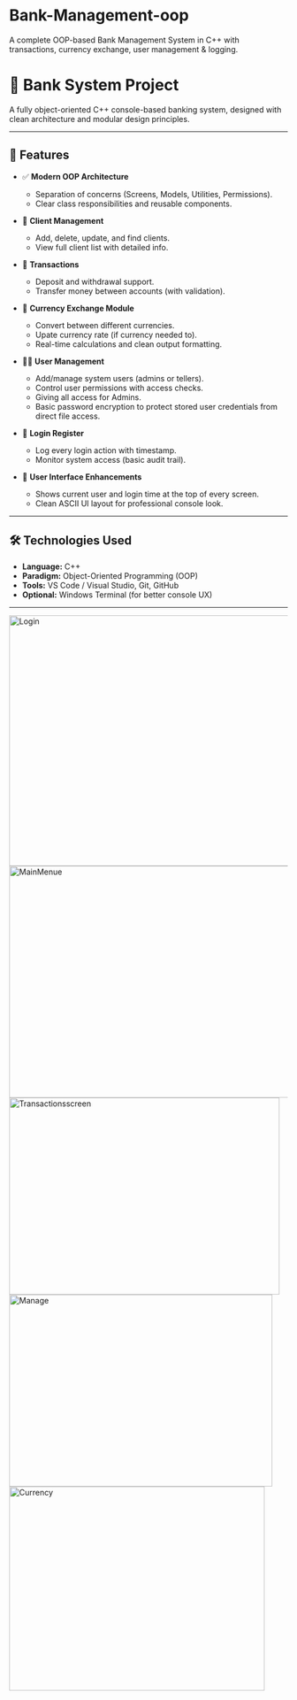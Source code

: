 # Bank-Management-oop
A complete OOP-based Bank Management System in C++ with transactions, currency exchange, user management &amp; logging.

# 🏦 Bank System Project

A fully object-oriented C++ console-based banking system, designed with clean architecture and modular design principles.

---

## 📌 Features

- ✅ **Modern OOP Architecture**
  - Separation of concerns (Screens, Models, Utilities, Permissions).
  - Clear class responsibilities and reusable components.

- 👥 **Client Management**
  - Add, delete, update, and find clients.
  - View full client list with detailed info.

- 💸 **Transactions**
  - Deposit and withdrawal support.
  - Transfer money between accounts (with validation).

- 💱 **Currency Exchange Module**
  - Convert between different currencies.
  - Upate currency rate (if currency needed to).
  - Real-time calculations and clean output formatting.

- 👮‍♂️ **User Management**
  - Add/manage system users (admins or tellers).
  - Control user permissions with access checks.
  - Giving all access for Admins.
  - Basic password encryption to protect stored user credentials from direct file access.

- 📝 **Login Register**
  - Log every login action with timestamp.
  - Monitor system access (basic audit trail).

- 📅 **User Interface Enhancements**
  - Shows current user and login time at the top of every screen.
  - Clean ASCII UI layout for professional console look.
  

---

## 🛠️ Technologies Used

- **Language:** C++
- **Paradigm:** Object-Oriented Programming (OOP)
- **Tools:** VS Code / Visual Studio, Git, GitHub
- **Optional:** Windows Terminal (for better console UX)

---

<img width="876" height="453" alt="Login" src="https://github.com/user-attachments/assets/da4d17f4-4b57-474a-8a12-642f1359fd16" />

<img width="515" height="419" alt="MainMenue" src="https://github.com/user-attachments/assets/73e8a13a-dc0a-42b6-b36d-b46efc6eb8c8" />

<img width="489" height="356" alt="Transactionsscreen" src="https://github.com/user-attachments/assets/60819246-681f-46a8-9169-a4eaaa1b017e" />

<img width="476" height="347" alt="Manage" src="https://github.com/user-attachments/assets/08f32ca2-351f-453c-8280-99e360862aa6" />

<img width="462" height="369" alt="Currency" src="https://github.com/user-attachments/assets/b98f296d-499e-4576-bccb-acd766a83c4f" />









